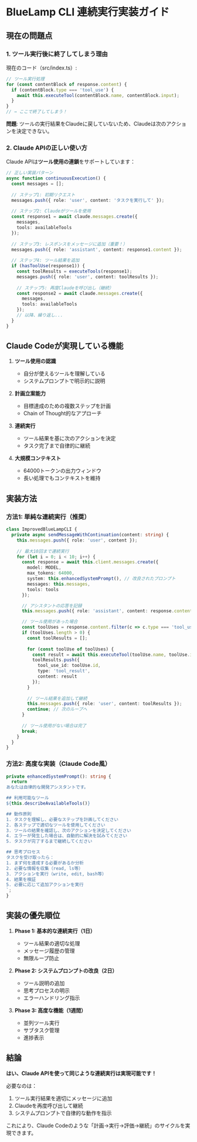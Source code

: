 # BlueLamp CLI 連続実行実装ガイド

## 現在の問題点

### 1. ツール実行後に終了してしまう理由

現在のコード（src/index.ts）:
```typescript
// ツール実行処理
for (const contentBlock of response.content) {
  if (contentBlock.type === 'tool_use') {
    await this.executeTool(contentBlock.name, contentBlock.input);
  }
}
// → ここで終了してしまう！
```

**問題**: ツールの実行結果をClaudeに戻していないため、Claudeは次のアクションを決定できない。

### 2. Claude APIの正しい使い方

Claude APIは**ツール使用の連鎖**をサポートしています：

```typescript
// 正しい実装パターン
async function continuousExecution() {
  const messages = [];
  
  // ステップ1: 初期リクエスト
  messages.push({ role: 'user', content: 'タスクを実行して' });
  
  // ステップ2: Claudeがツールを使用
  const response1 = await claude.messages.create({
    messages,
    tools: availableTools
  });
  
  // ステップ3: レスポンスをメッセージに追加（重要！）
  messages.push({ role: 'assistant', content: response1.content });
  
  // ステップ4: ツール結果を追加
  if (hasToolUse(response1)) {
    const toolResults = executeTools(response1);
    messages.push({ role: 'user', content: toolResults });
    
    // ステップ5: 再度Claudeを呼び出し（継続）
    const response2 = await claude.messages.create({
      messages,
      tools: availableTools
    });
    // 以降、繰り返し...
  }
}
```

## Claude Codeが実現している機能

1. **ツール使用の認識**
   - 自分が使えるツールを理解している
   - システムプロンプトで明示的に説明

2. **計画立案能力**
   - 目標達成のための複数ステップを計画
   - Chain of Thought的なアプローチ

3. **連続実行**
   - ツール結果を基に次のアクションを決定
   - タスク完了まで自律的に継続

4. **大規模コンテキスト**
   - 64000トークンの出力ウィンドウ
   - 長い処理でもコンテキストを維持

## 実装方法

### 方法1: 単純な連続実行（推奨）

```typescript
class ImprovedBlueLampCLI {
  private async sendMessageWithContinuation(content: string) {
    this.messages.push({ role: 'user', content });
    
    // 最大10回まで連続実行
    for (let i = 0; i < 10; i++) {
      const response = await this.client.messages.create({
        model: MODEL,
        max_tokens: 64000,
        system: this.enhancedSystemPrompt(), // 改良されたプロンプト
        messages: this.messages,
        tools: tools
      });

      // アシスタントの応答を記録
      this.messages.push({ role: 'assistant', content: response.content });

      // ツール使用があった場合
      const toolUses = response.content.filter(c => c.type === 'tool_use');
      if (toolUses.length > 0) {
        const toolResults = [];
        
        for (const toolUse of toolUses) {
          const result = await this.executeTool(toolUse.name, toolUse.input);
          toolResults.push({
            tool_use_id: toolUse.id,
            type: 'tool_result',
            content: result
          });
        }
        
        // ツール結果を追加して継続
        this.messages.push({ role: 'user', content: toolResults });
        continue; // 次のループへ
      }
      
      // ツール使用がない場合は完了
      break;
    }
  }
}
```

### 方法2: 高度な実装（Claude Code風）

```typescript
private enhancedSystemPrompt(): string {
  return `
あなたは自律的な開発アシスタントです。

## 利用可能なツール
${this.describeAvailableTools()}

## 動作原則
1. タスクを理解し、必要なステップを計画してください
2. 各ステップで適切なツールを使用してください
3. ツールの結果を確認し、次のアクションを決定してください
4. エラーが発生した場合は、自動的に解決を試みてください
5. タスクが完了するまで継続してください

## 思考プロセス
タスクを受け取ったら：
1. まず何を達成する必要があるか分析
2. 必要な情報を収集（read, ls等）
3. アクションを実行（write, edit, bash等）
4. 結果を検証
5. 必要に応じて追加アクションを実行
`;
}
```

## 実装の優先順位

1. **Phase 1: 基本的な連続実行（1日）**
   - ツール結果の適切な処理
   - メッセージ履歴の管理
   - 無限ループ防止

2. **Phase 2: システムプロンプトの改良（2日）**
   - ツール説明の追加
   - 思考プロセスの明示
   - エラーハンドリング指示

3. **Phase 3: 高度な機能（1週間）**
   - 並列ツール実行
   - サブタスク管理
   - 進捗表示

## 結論

**はい、Claude APIを使って同じような連続実行は実現可能です！**

必要なのは：
1. ツール実行結果を適切にメッセージに追加
2. Claudeを再度呼び出して継続
3. システムプロンプトで自律的な動作を指示

これにより、Claude Codeのような「計画→実行→評価→継続」のサイクルを実現できます。